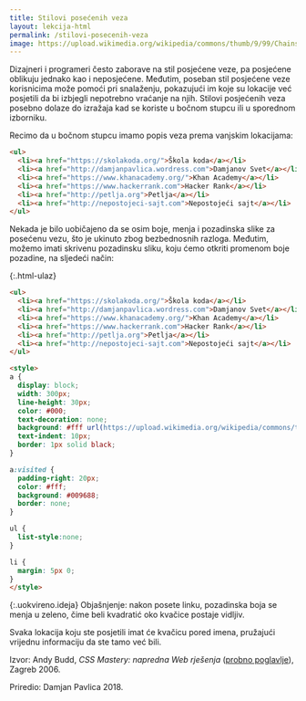 ```yaml
---
title: Stilovi posećenih veza
layout: lekcija-html
permalink: /stilovi-posecenih-veza
image: https://upload.wikimedia.org/wikipedia/commons/thumb/9/99/Chains_%2825491126954%29.jpg/1024px-Chains_%2825491126954%29.jpg
---
```


Dizajneri i programeri često zaborave na stil posjećene veze, pa posjećene oblikuju jednako kao i neposjećene. Međutim, poseban stil posjećene veze korisnicima može pomoći pri snalaženju, pokazujući im koje su lokacije već posjetili da bi izbjegli nepotrebno vraćanje na njih. Stilovi posjećenih veza posebno dolaze do izražaja kad se koriste u bočnom stupcu ili u sporednom izborniku.

Recimo da u bočnom stupcu imamo popis veza prema vanjskim lokacijama:

```html
<ul>
  <li><a href="https://skolakoda.org/">Škola koda</a></li>
  <li><a href="http://damjanpavlica.wordress.com">Damjanov Svet</a></li>
  <li><a href="https://www.khanacademy.org/">Khan Academy</a></li>
  <li><a href="https://www.hackerrank.com">Hacker Rank</a></li>
  <li><a href="http://petlja.org">Petlja</a></li>
  <li><a href="http://nepostojeci-sajt.com">Nepostojeći sajt</a></li>
</ul>
```

Nekada je bilo uobičajeno da se osim boje, menja i pozadinska slike za posećenu vezu, što je ukinuto zbog bezbednosnih razloga. Međutim, možemo imati skrivenu pozadinsku sliku, koju ćemo otkriti promenom boje pozadine, na sljedeći način:

{:.html-ulaz}
```html
<ul>
  <li><a href="https://skolakoda.org/">Škola koda</a></li>
  <li><a href="http://damjanpavlica.wordress.com">Damjanov Svet</a></li>
  <li><a href="https://www.khanacademy.org/">Khan Academy</a></li>
  <li><a href="https://www.hackerrank.com">Hacker Rank</a></li>
  <li><a href="http://petlja.org">Petlja</a></li>
  <li><a href="http://nepostojeci-sajt.com">Nepostojeći sajt</a></li>
</ul>

<style>
a {
  display: block;
  width: 300px;
  line-height: 30px;
  color: #000;
  text-decoration: none;
  background: #fff url(https://upload.wikimedia.org/wikipedia/commons/thumb/1/1d/White_checkbox-checked.svg/32px-White_checkbox-checked.svg.png) no-repeat right;
  text-indent: 10px;
  border: 1px solid black;
}

a:visited {
  padding-right: 20px;
  color: #fff;
  background: #009688;
  border: none;
}

ul {
  list-style:none;
}

li {
  margin: 5px 0;
}
</style>
```

{:.uokvireno.ideja}
Objašnjenje: nakon posete linku, pozadinska boja se menja u zeleno, čime beli kvadratić oko kvačice postaje vidljiv.

Svaka lokacija koju ste posjetili imat će kvačicu pored imena, pružajući vrijednu informaciju da ste tamo već bili.


Izvor: Andy Budd, *CSS Mastery: napredna Web rješenja* ([probno poglavlje](https://www.knjizara.hr/detalji_proizvoda.515541e78407453fb5fcc12ad8e9cbb1.css-mastery-napredna-web-rjesenja.aspx)), Zagreb 2006.

Priredio: Damjan Pavlica 2018.
